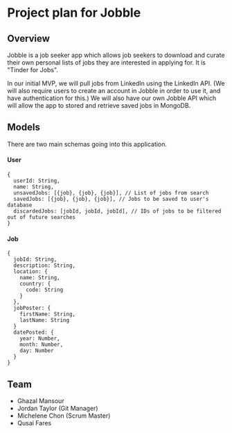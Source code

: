 # Project plan for Jobble

## Overview

Jobble is a job seeker app which allows job seekers to download and curate their own personal lists of jobs they are interested in applying for. It is "Tinder for Jobs".

In our initial MVP, we will pull jobs from LinkedIn using the LinkedIn API. (We will also require users to create an account in Jobble in order to use it, and have authentication for this.) We will also have our own Jobble API which will allow the app to stored and retrieve saved jobs in MongoDB.

## Models

There are two main schemas going into this application.

#### User

```JS
{
  userId: String,
  name: String,
  unsavedJobs: [{job}, {job}, {job}], // List of jobs from search
  savedJobs: [{job}, {job}, {job}], // Jobs to be saved to user's database
  discardedJobs: [jobId, jobId, jobId], // IDs of jobs to be filtered out of future searches
}
```

#### Job

```JS
{
  jobId: String,
  description: String,
  location: {
    name: String,
    country: {
      code: String
    }
  },
  jobPoster: {
    firstName: String,
    lastName: String
  }
  datePosted: {
    year: Number,
    month: Number,
    day: Number
  }
}
```

## Team

- Ghazal Mansour
- Jordan Taylor (Git Manager)
- Michelene Chon (Scrum Master)
- Qusai Fares
